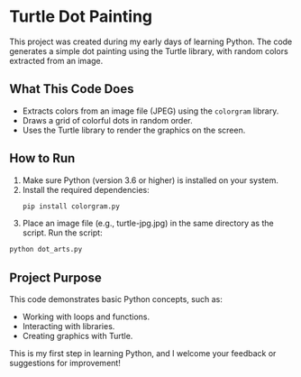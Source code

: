 # Turtle Dot Painting

This project was created during my early days of learning Python. The code generates a simple dot painting using the Turtle library, with random colors extracted from an image.

## What This Code Does
- Extracts colors from an image file (JPEG) using the `colorgram` library.
- Draws a grid of colorful dots in random order.
- Uses the Turtle library to render the graphics on the screen.

## How to Run
1. Make sure Python (version 3.6 or higher) is installed on your system.
2. Install the required dependencies:
   ```bash
   pip install colorgram.py
3. Place an image file (e.g., turtle-jpg.jpg) in the same directory as the script.
Run the script:
```bash
python dot_arts.py
```
## Project Purpose
This code demonstrates basic Python concepts, such as:

- Working with loops and functions.
- Interacting with libraries.
- Creating graphics with Turtle.

This is my first step in learning Python, and I welcome your feedback or suggestions for improvement!